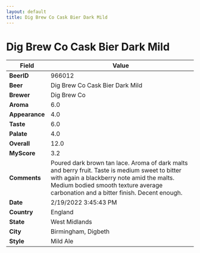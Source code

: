 ```yaml
---
layout: default
title: Dig Brew Co Cask Bier Dark Mild
---
```


# Dig Brew Co Cask Bier Dark Mild

| Field         | Value     |
|---------------|-----------|
| **BeerID** | 966012 |
| **Beer** | Dig Brew Co Cask Bier Dark Mild |
| **Brewer** | Dig Brew Co |
| **Aroma** | 6.0 |
| **Appearance** | 4.0 |
| **Taste** | 6.0 |
| **Palate** | 4.0 |
| **Overall** | 12.0 |
| **MyScore** | 3.2 |
| **Comments** | Poured dark brown tan lace. Aroma of dark malts and berry fruit. Taste is medium sweet to bitter with again a blackberry note  amid the malts. Medium bodied smooth texture average carbonation and a bitter finish. Decent enough. |
| **Date** | 2/19/2022 3:45:43 PM |
| **Country** | England |
| **State** | West Midlands |
| **City** | Birmingham, Digbeth |
| **Style** | Mild Ale |
